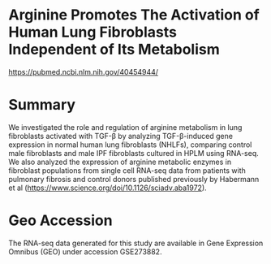 # Arginine Promotes The Activation of Human Lung Fibroblasts Independent of Its Metabolism
https://pubmed.ncbi.nlm.nih.gov/40454944/

# Summary
We investigated the role and regulation of arginine metabolism in lung fibroblasts activated with TGF-β by analyzing TGF-β-induced gene expression in normal human lung fibroblasts (NHLFs), comparing control male fibroblasts and male IPF fibroblasts cultured in HPLM using RNA-seq. We also analyzed the expression of arginine metabolic enzymes in fibroblast populations from single cell RNA-seq data from patients with pulmonary fibrosis and control donors published previously by Habermann et al (https://www.science.org/doi/10.1126/sciadv.aba1972). 

# Geo Accession
The RNA-seq data generated for this study are available in Gene Expression Omnibus (GEO) under accession GSE273882.
